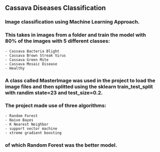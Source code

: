 ## Cassava Diseases Classification

### Image classification using Machine Learning Approach.
### This takes in images from a folder and train the model with 80% of the images with 5 different classes:
    - Cassava Bacteria Blight
    - Cassava Brown Streak Virus
    - Cassava Green Mite
    - Cassava Mosaic Disease
    - Healthy
### A class called MasterImage was used in the project to load the image files and then splitted using the sklearn train_test_split with randim state=23 and test_size=0.2.
### The project made use of three algorithms:
    - Random Forest
    - Naive Bayes
    - K Nearest Neighbor
    - support vector machine
    - xtreme gradient boosting
### of which Random Forest was the better model. 
